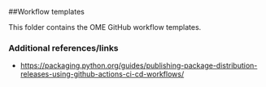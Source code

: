 ##Workflow templates

This folder contains the OME GitHub workflow templates.

### Additional references/links

- https://packaging.python.org/guides/publishing-package-distribution-releases-using-github-actions-ci-cd-workflows/
